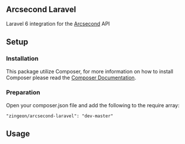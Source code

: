 ## Arcsecond Laravel

Laravel 6 integration for the [Arcsecond](https://www.arcsecond.io/) API

## Setup

### Installation
This package utilize Composer, for more information on how to install Composer please read the [Composer Documentation](https://getcomposer.org/doc/00-intro.md).

### Preparation
Open your composer.json file and add the following to the require array:
```
"zingeon/arcsecond-laravel": "dev-master"
```



## Usage




